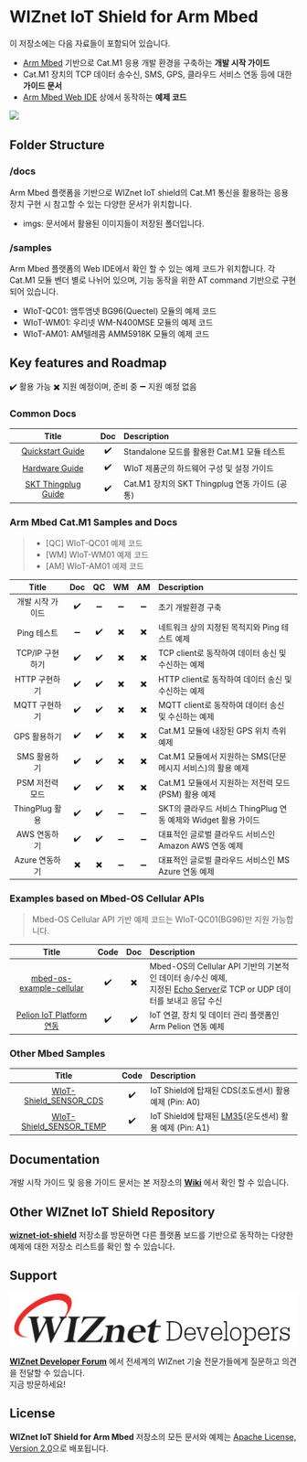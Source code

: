 # WIZnet IoT Shield for Arm Mbed

이 저장소에는 다음 자료들이 포함되어 있습니다.
* [Arm Mbed](https://www.mbed.com/) 기반으로 Cat.M1 응용 개발 환경을 구축하는 **개발 시작 가이드**
* Cat.M1 장치의 TCP 데이터 송수신, SMS, GPS, 클라우드 서비스 연동 등에 대한 **가이드 문서**
* [Arm Mbed Web IDE](https://ide.mbed.com/compiler/) 상에서 동작하는 **예제 코드**

![][hw-stack-nucleo]

## Folder Structure

### /docs
Arm Mbed 플랫폼을 기반으로 WIZnet IoT shield의 Cat.M1 통신을 활용하는 응용 장치 구현 시 참고할 수 있는 다양한 문서가 위치합니다.
* imgs: 문서에서 활용된 이미지들이 저장된 폴더입니다.

### /samples
Arm Mbed 플랫폼의 Web IDE에서 확인 할 수 있는 예제 코드가 위치합니다. 각 Cat.M1 모듈 벤더 별로 나뉘어 있으며, 기능 동작을 위한 AT command 기반으로 구현되어 있습니다.
* WIoT-QC01: 앰투앰넷 BG96(Quectel) 모듈의 예제 코드
* WIoT-WM01: 우리넷 WM-N400MSE 모듈의 예제 코드
* WIoT-AM01: AM텔레콤 AMM5918K 모듈의 예제 코드

## Key features and Roadmap

:heavy_check_mark: 활용 가능  :heavy_multiplication_x: 지원 예정이며, 준비 중  :heavy_minus_sign: 지원 예정 없음

### Common Docs
|        Title       |         Doc        |                            Description                           |
|:------------------:|:------------------:|:----------------------------------------------------------------|
| [Quickstart Guide](https://github.com/Wiznet/wiznet-iot-shield-kr/blob/master/docs/quickstartguide_standalone_mode.md) | :heavy_check_mark: | Standalone 모드를 활용한 Cat.M1 모듈 테스트 |
| [Hardware Guide](https://github.com/Wiznet/wiznet-iot-shield-hardware-kr/blob/master/docs/wiot_hw_overview_n_settings.md) | :heavy_check_mark: | WIoT 제품군의 하드웨어 구성 및 설정 가이드 |
| [SKT Thingplug Guide](https://github.com/Wiznet/wiznet-iot-shield-kr/blob/master/docs/thingplug_guide_common.md) | :heavy_check_mark: | Cat.M1 장치의 SKT Thingplug 연동 가이드 (공통)  |


### Arm Mbed Cat.M1 Samples and Docs

> * [QC] WIoT-QC01 예제 코드
> * [WM] WIoT-WM01 예제 코드
> * [AM] WIoT-AM01 예제 코드


|        Title       |         Doc        |      QC     |      WM     |       AM      |                            Description                           |
|:------------------:|:------------------:|:------------------:|:------------------------:|:------------------------:|:----------------------------------------------------------------|
| 개발 시작 가이드   | :heavy_check_mark: | :heavy_minus_sign: |    :heavy_minus_sign:    |    :heavy_minus_sign:    | 초기 개발환경 구축                                               |
| Ping 테스트        | :heavy_minus_sign: | :heavy_check_mark: |    :heavy_multiplication_x:    |    :heavy_multiplication_x:    | 네트워크 상의 지정된 목적지와 Ping 테스트 예제                   |
| TCP/IP 구현하기 | :heavy_check_mark: | :heavy_check_mark: |    :heavy_multiplication_x:    |    :heavy_multiplication_x:    | TCP client로 동작하여 데이터 송신 및 수신하는 예제               |
| HTTP 구현하기 | :heavy_check_mark: | :heavy_check_mark: |    :heavy_multiplication_x:    |    :heavy_multiplication_x:    | HTTP client로 동작하여 데이터 송신 및 수신하는 예제               |
| MQTT 구현하기 | :heavy_check_mark: | :heavy_check_mark: |    :heavy_multiplication_x:    |    :heavy_multiplication_x:    | MQTT client로 동작하여 데이터 송신 및 수신하는 예제               |
| GPS 활용하기       | :heavy_check_mark: | :heavy_check_mark: |    :heavy_multiplication_x:    |    :heavy_multiplication_x:    | Cat.M1 모듈에 내장된 GPS 위치 측위 예제                          |
| SMS 활용하기       | :heavy_check_mark: | :heavy_check_mark: |    :heavy_multiplication_x:    | :heavy_multiplication_x: | Cat.M1 모듈에서 지원하는 SMS(단문 메시지 서비스)의 활용 예제     |
| PSM 저전력 모드    | :heavy_check_mark: | :heavy_check_mark: |    :heavy_multiplication_x:    | :heavy_multiplication_x: | Cat.M1 모듈에서 지원하는 저전력 모드(PSM) 활용 예제              |
| ThingPlug 활용 | :heavy_check_mark: | :heavy_check_mark: | :heavy_minus_sign:  | :heavy_minus_sign:  | SKT의 클라우드 서비스 ThingPlug 연동 예제와 Widget 활용 가이드 |
| AWS 연동하기       | :heavy_check_mark: | :heavy_check_mark: |    :heavy_minus_sign:    |    :heavy_minus_sign:    | 대표적인 글로벌 클라우드 서비스인 Amazon AWS 연동 예제           |
| Azure 연동하기     | :heavy_multiplication_x: | :heavy_multiplication_x: |    :heavy_minus_sign:    |    :heavy_minus_sign:    | 대표적인 글로벌 클라우드 서비스인 MS Azure 연동 예제             |

### Examples based on Mbed-OS Cellular APIs
> Mbed-OS Cellular API 기반 예제 코드는 WIoT-QC01(BG96)만 지원 가능합니다.

|        Title       |     Code      |     Doc      |                   Description                    |
|:------------------:|:-------------:|:------------:|:-------------------------------------------------|
| [mbed-os-example-cellular](https://os.mbed.com/users/hkjung/code/mbed-os-example-cellular-BG96/) | :heavy_check_mark: | :heavy_multiplication_x: | Mbed-OS의 Cellular API 기반의 기본적인 데이터 송/수신 예제,<br>지정된 [Echo Server](echo.mbedcloudtesting.com)로 TCP or UDP 데이터를 보내고 응답 수신 |
| [Pelion IoT Platform 연동](https://os.mbed.com/users/stkim92/code/BG96_K6xF_pelion-example-frdm_Temp/) | :heavy_check_mark: | :heavy_check_mark: | IoT 연결, 장치 및 데이터 관리 플랫폼인 Arm Pelion 연동 예제 | 


### Other Mbed Samples
|        Title       |     Code      |                            Description                           |
|:------------------:|:------------------:|:----------------------------------------------------------------|
| [WIoT-Shield_SENSOR_CDS](https://github.com/Wiznet/wiznet-iot-shield-mbed-kr/tree/master/samples/WIoT-Shield/WIZnet-IoTShield-SENSOR_CDS) | :heavy_check_mark: | IoT Shield에 탑재된 CDS(조도센서) 활용 예제 (Pin: A0) |
| [WIoT-Shield_SENSOR_TEMP](https://github.com/Wiznet/wiznet-iot-shield-mbed-kr/tree/master/samples/WIoT-Shield/WIZnet-IoTShield-SENSOR_TEMP) | :heavy_check_mark: | IoT Shield에 탑재된 [LM35](http://www.ti.com/lit/ds/symlink/lm35.pdf)(온도센서) 활용 예제 (Pin: A1) |


## Documentation
개발 시작 가이드 및 응용 가이드 문서는 본 저장소의 **[Wiki](https://github.com/Wiznet/wiznet-iot-shield-mbed-kr/wiki/)** 에서 확인 할 수 있습니다.


## Other WIZnet IoT Shield Repository
**[wiznet-iot-shield](https://github.com/Wiznet/wiznet-iot-shield-kr/)** 저장소를 방문하면 다른 플랫폼 보드를 기반으로 동작하는 다양한 예제에 대한 저장소 리스트를 확인 할 수 있습니다.


## Support

[![WIZnet Developer Forum][forum]](https://forum.wiznet.io/c/korean-forum/oshw/)

**[WIZnet Developer Forum](https://forum.wiznet.io/c/korean-forum/oshw/)** 에서 전세계의 WIZnet 기술 전문가들에게 질문하고 의견을 전달할 수 있습니다.<br>지금 방문하세요!

## License
**WIZnet IoT Shield for Arm Mbed** 저장소의 모든 문서와 예제는 [Apache License, Version 2.0](https://www.apache.org/licenses/LICENSE-2.0)으로 배포됩니다.



[forum]: ./docs/imgs/forum.jpg
[hw-stack-nucleo]: ./docs/imgs/hw/wiot-shield-qc01-nucleo-l476rg.png


